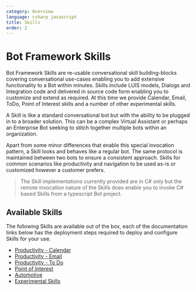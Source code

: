 ```yaml
---
category: Overview
language: csharp javascript
title: Skills
order: 2
---
```


# Bot Framework Skills

Bot Framework Skills are re-usable conversational skill building-blocks covering conversational use-cases enabling you to add extensive functionality to a Bot within minutes. Skills include LUIS models, Dialogs and Integration code and delivered in source code form enabling you to customize and extend as required. At this time we provide Calendar, Email, ToDo, Point of Interest skills and a number of other experimental skills.

A Skill is like a standard conversational bot but with the ability to be plugged in to a broader solution. This can be a complex Virtual Assistant or perhaps an Enterprise Bot seeking to stitch together multiple bots within an organization.

Apart from some minor differences that enable this special invocation pattern, a Skill looks and behaves like a regular bot. The same protocol is maintained between two bots to ensure a consistent approach. Skills for common scenarios like productivity and navigation to be used as-is or customized however a customer prefers.

>The Skill implementations currently provided are in C# only but the remote invocation nature of the Skills does enable you to invoke C# based Skills from a typescript Bot project.

## Available Skills

The following Skills are available out of the box, each of the documentation links below has the deployment steps required to deploy and configure Skills for your use.

- [Productivity - Calendar](\reference\skills\productivity-calendar)
- [Productivity - Email](\reference\skills\productivity-email)
- [Productivity - To Do](\reference\skills\productivity-todo)
- [Point of Interest](\reference\skills\pointofinterest)
- [Automotive](\reference\skills\automotive)
- [Experimental Skills](\reference\skills\experimental)
